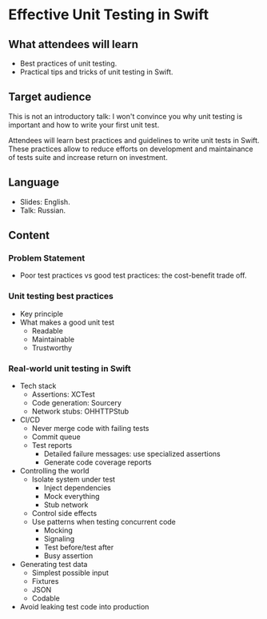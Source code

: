 
# Effective Unit Testing in Swift

## What attendees will learn

- Best practices of unit testing.
- Practical tips and tricks of unit testing in Swift.

## Target audience

This is not an introductory talk: I won't convince you why unit testing is important and how to write your first unit test.

Attendees will learn best practices and guidelines to write unit tests in Swift. These practices allow to reduce efforts on development and maintainance of tests suite and increase return on investment.

## Language

- Slides: English.  
- Talk: Russian.

## Content

### Problem Statement

- Poor test practices vs good test practices: the cost-benefit trade off.

### Unit testing best practices

- Key principle
- What makes a good unit test
  - Readable
  - Maintainable
  - Trustworthy
    
### Real-world unit testing in Swift

- Tech stack
  - Assertions: XCTest
  - Code generation: Sourcery
  - Network stubs: OHHTTPStub
- CI/CD
  - Never merge code with failing tests
  - Commit queue
  - Test reports
    - Detailed failure messages: use specialized assertions
    - Generate code coverage reports
- Controlling the world
  - Isolate system under test
    - Inject dependencies
    - Mock everything
    - Stub network
  - Control side effects
  - Use patterns when testing concurrent code
    - Mocking
    - Signaling
    - Test before/test after
    - Busy assertion
- Generating test data
  - Simplest possible input
  - Fixtures
  - JSON
  - Codable
- Avoid leaking test code into production
